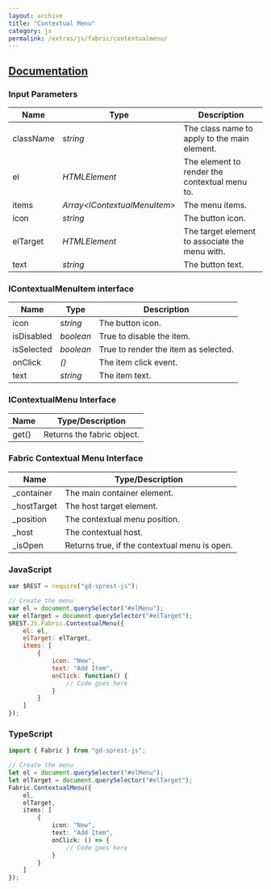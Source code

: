```yaml
---
layout: archive
title: "Contextual Menu"
category: js
permalink: /extras/js/fabric/contextualmenu/
---
```

## [Documentation](https://dev.office.com/fabric-js/Components/ContextualMenu/ContextualMenu.html)

### Input Parameters

| Name | Type | Description |
| --- | --- | --- |
| className | _string_ | The class name to apply to the main element. |
| el | _HTMLElement_ | The element to render the contextual menu to. |
| items | _Array&lt;IContextualMenuItem&gt;_ | The menu items. |
| icon | _string_ | The button icon. |
| elTarget | _HTMLElement_ | The target element to associate the menu with. |
| text | _string_ | The button text. |

### IContextualMenuItem interface

| Name | Type | Description |
| --- | --- | --- |
| icon | _string_ | The button icon. |
| isDisabled | _boolean_ | True to disable the item. |
| isSelected | _boolean_ | True to render the item as selected. |
| onClick | _()_ | The item click event. |
| text | _string_ | The item text. |

### IContextualMenu Interface

| Name | Type/Description |
| --- | --- |
| get() | Returns the fabric object. |

### Fabric Contextual Menu Interface

| Name | Type/Description |
| --- | --- |
| \_container | The main container element. |
| \_hostTarget | The host target element. |
| \_position | The contextual menu position. |
| \_host | The contextual host. |
| \_isOpen | Returns true, if the contextual menu is open. |

### JavaScript

```js
var $REST = require("gd-sprest-js");

// Create the menu
var el = document.querySelector("#elMenu");
var elTarget = document.querySelector("#elTarget");
$REST.JS.Fabric.ContextualMenu({
    el: el,
    elTarget: elTarget,
    items: [
        {
            icon: "New",
            text: "Add Item",
            onClick: function() {
                // Code goes here
            }
        }
    ]
});
```

### TypeScript

```ts
import { Fabric } from "gd-sprest-js";

// Create the menu
let el = document.querySelector("#elMenu");
let elTarget = document.querySelector("#elTarget");
Fabric.ContextualMenu({
    el,
    elTarget,
    items: [
        {
            icon: "New",
            text: "Add Item",
            onClick: () => {
                // Code goes here
            }
        }
    ]
});
```